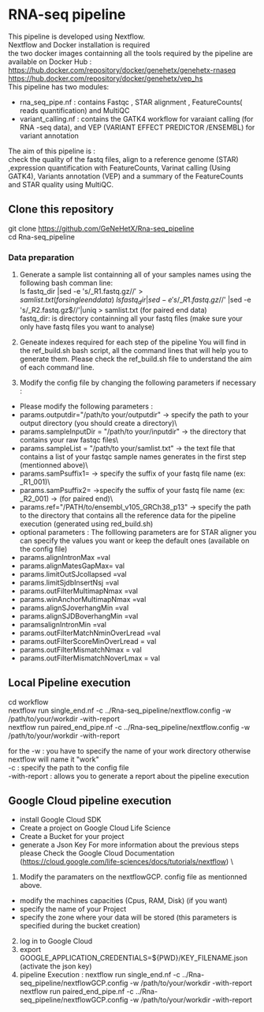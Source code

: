 # RNA-seq pipeline #
This pipeline is developed using Nextflow. \
Nextflow and Docker installation is required \
the two docker images containning all the tools required by the pipeline are available on Docker Hub : \
https://hub.docker.com/repository/docker/genehetx/genehetx-rnaseq \
https://hub.docker.com/repository/docker/genehetx/vep_hs \
This pipeline has two modules: 
* rna_seq_pipe.nf : contains  Fastqc , STAR alignment , FeatureCounts( reads quantification) and MultiQC
* variant_calling.nf : contains the GATK4 workflow for varaiant calling (for RNA -seq data), and VEP (VARIANT EFFECT PREDICTOR /ENSEMBL) for variant annotation 

The aim of this pipeline is : \
check the quality of the fastq files, align to a reference genome (STAR) ,expression quantification with FeatureCounts, Varinat calling (Using GATK4), Variants annotation (VEP) and a summary of the FeatureCounts and STAR quality using MultiQC.


## Clone this repository ##

git clone https://github.com/GeNeHetX/Rna-seq_pipeline \
cd Rna-seq_pipeline 

### Data preparation ###
 1. Generate a sample list containning all of your samples names using the following bash comman line: \
  ls fastq_dir |sed -e 's/\_R1.fastq.gz$//' > samlist.txt (for single end data) \
  ls fastq_dir |sed -e 's/\_R1.fastq.gz$//' |sed -e 's/\_R2.fastq.gz$//'|uniq > samlist.txt (for paired end data) \
  fastq_dir: is directory containning all your fastq files (make sure your only have fastq files you want to analyse) 
  
2. Geneate indexes required for each step of the pipeline 
You will find in the ref_build.sh bash script, all the command lines that will help you to generate them. Please check the ref_build.sh file to understand the aim of each command line. 


3. Modify the config file by changing the following parameters if necessary :
  * Please modify the following parameters :
  * params.outputdir="/path/to your/outputdir" -> specify the path to your output directory (you should create a directory)\
  * params.sampleInputDir = "/path/to your/inputdir"  -> the directory that contains your raw fastqc files\
  * params.sampleList = "/path/to your/samlist.txt"  -> the text file that contains a list of your fastqc sample names  generates in the first step (mentionned above)\
  * params.samPsuffix1=  -> specify the suffix of your fastq file name (ex: _R1_001)\
  * params.samPsuffix2=  ->specify the suffix of your fastq file name  (ex: _R2_001) -> (for paired end)\
  * params.ref="/PATH/to/ensembl_v105_GRCh38_p13" -> specify the path to the directory that  contains all the reference data for the pipeline execution (generated using red_build.sh)
 * optional parameters : The folllowing parameters are for STAR aligner you can specify the values you want or keep the default ones (available on the config file)
  * params.alignIntronMax =val 
  * params.alignMatesGapMax= val  
  * params.limitOutSJcollapsed =val  
  * params.limitSjdbInsertNsj =val
  * params.outFilterMultimapNmax =val 
  * params.winAnchorMultimapNmax =val  
  * params.alignSJoverhangMin =val 
  * params.alignSJDBoverhangMin =val  
  * paramsalignIntronMin =val 
  * params.outFilterMatchNminOverLread =val 
  * params.outFilterScoreMinOverLread = val 
  * params.outFilterMismatchNmax = val  
  * params.outFilterMismatchNoverLmax = val  


## Local Pipeline execution ##

cd workflow \
nextflow run single_end.nf -c ../Rna-seq_pipeline/nextflow.config  -w /path/to/your/workdir  -with-report \
nextflow run paired_end_pipe.nf -c ../Rna-seq_pipeline/nextflow.config  -w /path/to/your/workdir  -with-report 

for the -w : you have to specify the name of your work directory otherwise nextflow will name it "work"\
-c : specify the path to the config file\
-with-report : allows you to generate a report about the pipeline execution 

## Google Cloud pipeline execution ##
 * install Google Cloud SDK 
 * Create a project on Google Cloud Life Science 
 * Create a Bucket for your project 
 * generate a Json Key 
For more information about the previous steps please Check the Google Cloud Documentation (https://cloud.google.com/life-sciences/docs/tutorials/nextflow) \
 1. Modify the paramaters on the nextflowGCP. config file as mentionned above.
   * modify the machines capacities  (Cpus, RAM, Disk) (if you want)
   * specify the name of  your Project
   * specify the zone  where your data will be stored (this parameters is specified during the bucket creation) 
 2. log in to Google Cloud
 3. export GOOGLE_APPLICATION_CREDENTIALS=${PWD}/KEY_FILENAME.json (activate the json  key)
 4. pipeline Execution :
 nextflow run single_end.nf -c ../Rna-seq_pipeline/nextflowGCP.config  -w /path/to/your/workdir  -with-report\
 nextflow run paired_end_pipe.nf -c ../Rna-seq_pipeline/nextflowGCP.config  -w /path/to/your/workdir  -with-report






